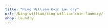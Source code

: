 ```yaml
---
title: "King William Coin Laundry"
url: /king-william/king-william-coin-laundry/
shop: laundry
---
```

